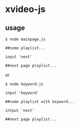 # xvideo-js

## usage
```
$ node mainpage.js

##some playlist...

input 'next'

##next page playlist...

```

or 


```
$ node keyword.js

input 'keyword'

##some playlist with keyword...

intput 'next'

##next page playlist... 

```